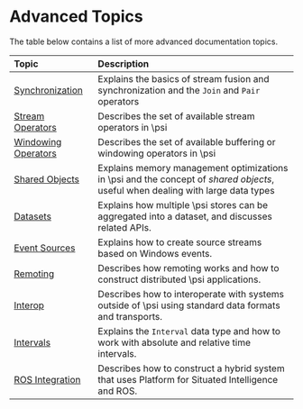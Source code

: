 # Advanced Topics

The table below contains a list of more advanced documentation topics.

| Topic | Description |
| :---- | :----------------- |
| [Synchronization](InDepth.Synchronization.md) | Explains the basics of stream fusion and synchronization and the `Join` and `Pair` operators |
| [Stream Operators](InDepth.StreamOperators.md) | Describes the set of available stream operators in \\psi |
| [Windowing Operators](InDepth.Window.md) | Describes the set of available buffering or windowing operators in \\psi |
| [Shared Objects](InDepth.Shared.md) | Explains memory management optimizations in \\psi and the concept of _shared objects_, useful when dealing with large data types |
| [Datasets](InDepth.Datasets.md) | Explains how multiple \\psi stores can be aggregated into a dataset, and discusses related APIs. |
| [Event Sources](InDepth.EventSource.md) | Explains how to create source streams based on Windows events. |
| [Remoting](InDepth.Remoting.md) | Describes how remoting works and how to construct distributed \\psi applications. |
| [Interop](InDepth.Interop.md) | Describes how to interoperate with systems outside of \\psi using standard data formats and transports. |
| [Intervals](InDepth.Intervals.md) | Explains the `Interval` data type and how to work with absolute and relative time intervals. |
| [ROS Integration](InDepth.ROSIntegration.md) | Describes how to construct a hybrid system that uses Platform for Situated Intelligence and ROS. |